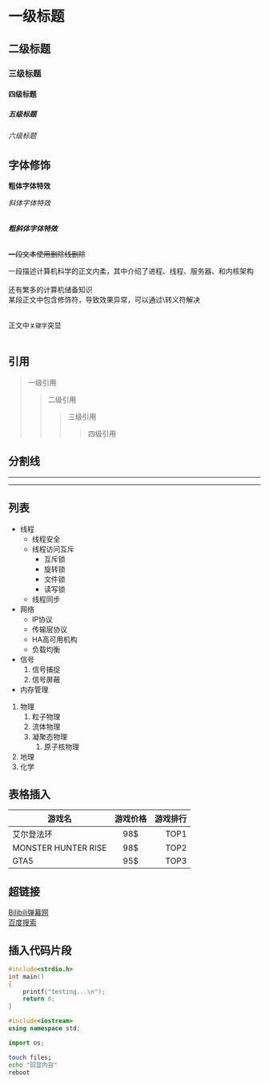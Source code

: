 # 一级标题
## 二级标题
### 三级标题
#### 四级标题
##### 五级标题
###### 六级标题

## 字体修饰

**粗体字体特效**

*斜体字体特效*<br><br>

***粗斜体字体特效***<br><br>

~~一段文本使用删除线删除~~<br>

一段描述计算机科学的正文内柔，其中介绍了进程、线程、服务器、和内核架构<br><br>
还有繁多的计算机储备知识<br>
某段正文中包含修饰符，导致效果异常，可以通过\转义符解决<br><br>

正文中`关键字`突显<br><br>

## 引用

> 一级引用
>> 二级引用
>>> 三级引用
>>>> 四级引用

## 分割线
-----
*****

## 列表
* 线程
	* 线程安全
	* 线程访问互斥
		* 互斥锁
		* 旋转锁
		* 文件锁
		* 读写锁
	* 线程同步
* 网络
	* IP协议
	* 传输层协议
	* HA高可用机构
	* 负载均衡
* 信号
	1. 信号捕捉
	2. 信号屏蔽
* 内存管理

1. 物理
	1. 粒子物理
	2. 流体物理
	3. 凝聚态物理
		1. 原子核物理
2. 地理
3. 化学

## 表格插入
游戏名|游戏价格|游戏排行
---|:-:|---:
艾尔登法环|98$|TOP1
MONSTER HUNTER RISE|98$|TOP2
GTA5|95$|TOP3

## 超链接

[Bilibili弹幕网](https://www.bilibili.com "点击进入B站")<br>
[百度搜索](https://www.baidu.com "点击进入")<br>

## 插入代码片段
```c
#include<strdio.h>
int main()
{
	printf("testing...\n");
	return 0;
}
```
```cpp
#include<iostream>
using namespace std;
```
```python
import os;
```
```bash
touch files;
echo "回显内容"
reboot
```
